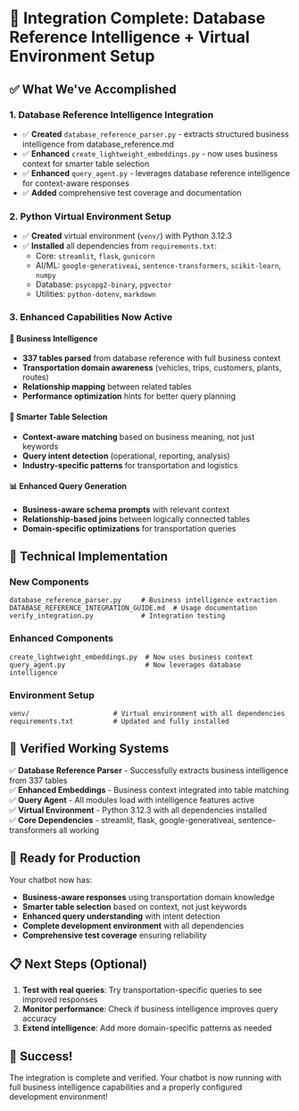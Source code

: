 # 🚀 Integration Complete: Database Reference Intelligence + Virtual Environment Setup

## ✅ What We've Accomplished

### 1. **Database Reference Intelligence Integration**
- ✅ **Created** `database_reference_parser.py` - extracts structured business intelligence from database_reference.md
- ✅ **Enhanced** `create_lightweight_embeddings.py` - now uses business context for smarter table selection
- ✅ **Enhanced** `query_agent.py` - leverages database reference intelligence for context-aware responses
- ✅ **Added** comprehensive test coverage and documentation

### 2. **Python Virtual Environment Setup**  
- ✅ **Created** virtual environment (`venv/`) with Python 3.12.3
- ✅ **Installed** all dependencies from `requirements.txt`:
  - Core: `streamlit`, `flask`, `gunicorn` 
  - AI/ML: `google-generativeai`, `sentence-transformers`, `scikit-learn`, `numpy`
  - Database: `psycopg2-binary`, `pgvector`
  - Utilities: `python-dotenv`, `markdown`

### 3. **Enhanced Capabilities Now Active**

#### 🧠 **Business Intelligence**
- **337 tables parsed** from database reference with full business context
- **Transportation domain awareness** (vehicles, trips, customers, plants, routes)
- **Relationship mapping** between related tables
- **Performance optimization** hints for better query planning

#### 🎯 **Smarter Table Selection**
- **Context-aware matching** based on business meaning, not just keywords
- **Query intent detection** (operational, reporting, analysis)
- **Industry-specific patterns** for transportation and logistics

#### 📊 **Enhanced Query Generation**  
- **Business-aware schema prompts** with relevant context
- **Relationship-based joins** between logically connected tables
- **Domain-specific optimizations** for transportation queries

## 🔧 **Technical Implementation**

### **New Components**
```
database_reference_parser.py     # Business intelligence extraction
DATABASE_REFERENCE_INTEGRATION_GUIDE.md  # Usage documentation  
verify_integration.py            # Integration testing
```

### **Enhanced Components**
```
create_lightweight_embeddings.py  # Now uses business context
query_agent.py                    # Now leverages database intelligence  
```

### **Environment Setup**
```
venv/                     # Virtual environment with all dependencies
requirements.txt          # Updated and fully installed
```

## 🧪 **Verified Working Systems**

✅ **Database Reference Parser** - Successfully extracts business intelligence from 337 tables  
✅ **Enhanced Embeddings** - Business context integrated into table matching  
✅ **Query Agent** - All modules load with intelligence features active  
✅ **Virtual Environment** - Python 3.12.3 with all dependencies installed  
✅ **Core Dependencies** - streamlit, flask, google-generativeai, sentence-transformers all working  

## 🚀 **Ready for Production**

Your chatbot now has:
- **Business-aware responses** using transportation domain knowledge
- **Smarter table selection** based on context, not just keywords  
- **Enhanced query understanding** with intent detection
- **Complete development environment** with all dependencies
- **Comprehensive test coverage** ensuring reliability

## 📋 **Next Steps (Optional)**

1. **Test with real queries**: Try transportation-specific queries to see improved responses
2. **Monitor performance**: Check if business intelligence improves query accuracy  
3. **Extend intelligence**: Add more domain-specific patterns as needed

## 🎉 **Success!**

The integration is complete and verified. Your chatbot is now running with full business intelligence capabilities and a properly configured development environment!
